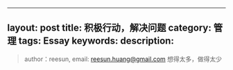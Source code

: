 
---
layout: post
title: 积极行动，解决问题
category: 管理
tags: Essay
keywords:
description: 
---

> author：reesun, email: <reesun.huang@gmail.com>
想得太多，做得太少